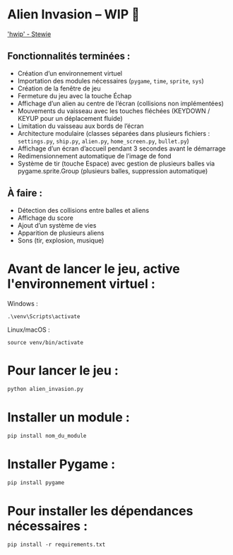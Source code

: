 # Alien Invasion – WIP 🚧
['hwip' - Stewie](https://www.youtube.com/watch?v=4F5FvUchhxQ&list=LL&index=1)

## Fonctionnalités terminées :
- Création d’un environnement virtuel
- Importation des modules nécessaires (`pygame`, `time`, `sprite`, `sys`)
- Création de la fenêtre de jeu
- Fermeture du jeu avec la touche Échap
- Affichage d’un alien au centre de l’écran (collisions non implémentées)
- Mouvements du vaisseau avec les touches fléchées (KEYDOWN / KEYUP pour un déplacement fluide)
- Limitation du vaisseau aux bords de l’écran
- Architecture modulaire (classes séparées dans plusieurs fichiers : `settings.py`, `ship.py`, `alien.py`, `home_screen.py`, `bullet.py`)
- Affichage d’un écran d’accueil pendant 3 secondes avant le démarrage
- Redimensionnement automatique de l’image de fond
- Système de tir (touche Espace) avec gestion de plusieurs balles via pygame.sprite.Group (plusieurs balles, suppression automatique)

## À faire :
- Détection des collisions entre balles et aliens
- Affichage du score
- Ajout d’un système de vies
- Apparition de plusieurs aliens
- Sons (tir, explosion, musique)


# Avant de lancer le jeu, active l'environnement virtuel :

Windows :
```
.\venv\Scripts\activate
```

Linux/macOS :
```
source venv/bin/activate
```

# Pour lancer le jeu :
```
python alien_invasion.py
```

# Installer un module :
```
pip install nom_du_module
```

# Installer Pygame :
```
pip install pygame
```

# Pour installer les dépendances nécessaires :

```
pip install -r requirements.txt
```